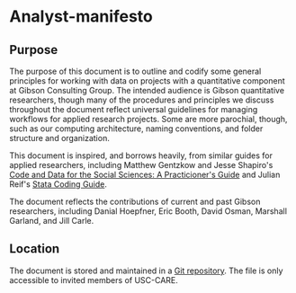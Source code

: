 # Analyst-manifesto

## Purpose
The purpose of this document is to outline and codify some general principles for working with data on projects with a quantitative component at Gibson Consulting Group. The intended audience is Gibson quantitative researchers, though many of the procedures and principles we discuss throughout the document reflect universal guidelines for managing workflows for applied research projects. Some are more parochial, though, such as our computing architecture, naming conventions, and folder structure and organization.

This document is inspired, and borrows heavily, from similar guides for applied researchers, including Matthew Gentzkow and Jesse Shapiro's [Code and Data for the Social Sciences: A Practicioner's Guide](https://www.brown.edu/Research/Shapiro/pdfs/CodeAndData.pdf) and Julian Reif's [Stata Coding Guide](https://julianreif.com/guide/).

The document reflects the contributions of current and past Gibson researchers, including Danial Hoepfner, Eric Booth, David Osman, Marshall Garland, and Jill Carle.

## Location
The document is stored and maintained in a [Git repository](https://github.com/USC-Care/analyst-manifesto/find/main). The file is only accessible to invited members of USC-CARE.
